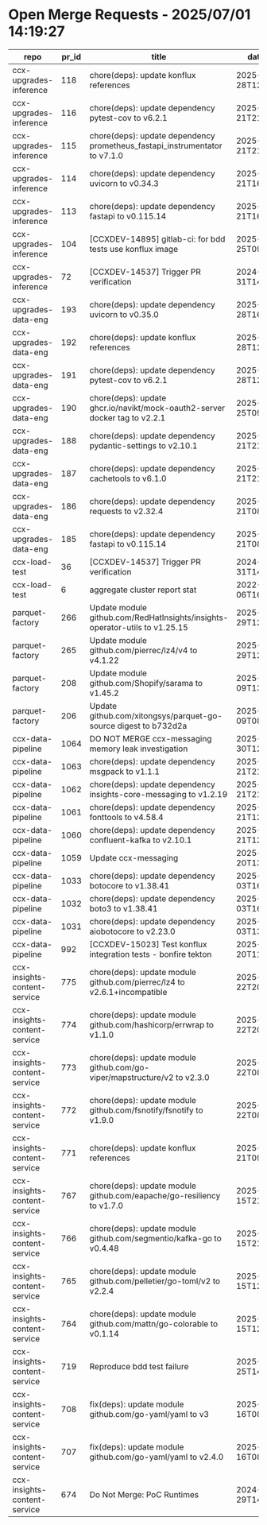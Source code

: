 # Open Merge Requests - 2025/07/01 14:19:27
| repo                         | pr_id | title                                                                       | date_created             | url                                                                           | author                                          | ci_status |
| ---------------------------- | ----- | --------------------------------------------------------------------------- | ------------------------ | ----------------------------------------------------------------------------- | ----------------------------------------------- | --------- |
| ccx-upgrades-inference       | 118   | chore(deps): update konflux references                                      | 2025-06-28T12:02:20.093Z | https://gitlab.cee.redhat.com/ccx/ccx-upgrades-inference/-/merge_requests/118 | group_7843_bot_a9ccf2da3fc11b4f888fe6cbaea7c2ee | fail      |
| ccx-upgrades-inference       | 116   | chore(deps): update dependency pytest-cov to v6.2.1                         | 2025-06-21T21:24:14.098Z | https://gitlab.cee.redhat.com/ccx/ccx-upgrades-inference/-/merge_requests/116 | group_7843_bot_a9ccf2da3fc11b4f888fe6cbaea7c2ee | ok        |
| ccx-upgrades-inference       | 115   | chore(deps): update dependency prometheus_fastapi_instrumentator to v7.1.0  | 2025-06-21T21:24:12.114Z | https://gitlab.cee.redhat.com/ccx/ccx-upgrades-inference/-/merge_requests/115 | group_7843_bot_a9ccf2da3fc11b4f888fe6cbaea7c2ee | ok        |
| ccx-upgrades-inference       | 114   | chore(deps): update dependency uvicorn to v0.34.3                           | 2025-06-21T16:36:00.446Z | https://gitlab.cee.redhat.com/ccx/ccx-upgrades-inference/-/merge_requests/114 | group_7843_bot_a9ccf2da3fc11b4f888fe6cbaea7c2ee | ok        |
| ccx-upgrades-inference       | 113   | chore(deps): update dependency fastapi to v0.115.14                         | 2025-06-21T16:35:58.197Z | https://gitlab.cee.redhat.com/ccx/ccx-upgrades-inference/-/merge_requests/113 | group_7843_bot_a9ccf2da3fc11b4f888fe6cbaea7c2ee | ok        |
| ccx-upgrades-inference       | 104   | [CCXDEV-14895] gitlab-ci: for bdd tests use konflux image                   | 2025-02-25T09:13:39.125Z | https://gitlab.cee.redhat.com/ccx/ccx-upgrades-inference/-/merge_requests/104 | mzibrick                                        | ok        |
| ccx-upgrades-inference       | 72    | [CCXDEV-14537] Trigger PR verification                                      | 2024-10-31T14:35:00.58Z  | https://gitlab.cee.redhat.com/ccx/ccx-upgrades-inference/-/merge_requests/72  | mzibrick                                        | ok        |
| ccx-upgrades-data-eng        | 193   | chore(deps): update dependency uvicorn to v0.35.0                           | 2025-06-28T16:39:23.698Z | https://gitlab.cee.redhat.com/ccx/ccx-upgrades-data-eng/-/merge_requests/193  | group_7843_bot_a9ccf2da3fc11b4f888fe6cbaea7c2ee | ok        |
| ccx-upgrades-data-eng        | 192   | chore(deps): update konflux references                                      | 2025-06-28T12:18:55.554Z | https://gitlab.cee.redhat.com/ccx/ccx-upgrades-data-eng/-/merge_requests/192  | group_7843_bot_a9ccf2da3fc11b4f888fe6cbaea7c2ee | fail      |
| ccx-upgrades-data-eng        | 191   | chore(deps): update dependency pytest-cov to v6.2.1                         | 2025-06-28T12:18:44.052Z | https://gitlab.cee.redhat.com/ccx/ccx-upgrades-data-eng/-/merge_requests/191  | group_7843_bot_a9ccf2da3fc11b4f888fe6cbaea7c2ee | ok        |
| ccx-upgrades-data-eng        | 190   | chore(deps): update ghcr.io/navikt/mock-oauth2-server docker tag to v2.2.1  | 2025-06-25T09:05:17.075Z | https://gitlab.cee.redhat.com/ccx/ccx-upgrades-data-eng/-/merge_requests/190  | group_7843_bot_a9ccf2da3fc11b4f888fe6cbaea7c2ee | fail      |
| ccx-upgrades-data-eng        | 188   | chore(deps): update dependency pydantic-settings to v2.10.1                 | 2025-06-21T21:18:23.19Z  | https://gitlab.cee.redhat.com/ccx/ccx-upgrades-data-eng/-/merge_requests/188  | group_7843_bot_a9ccf2da3fc11b4f888fe6cbaea7c2ee | ok        |
| ccx-upgrades-data-eng        | 187   | chore(deps): update dependency cachetools to v6.1.0                         | 2025-06-21T21:18:20.785Z | https://gitlab.cee.redhat.com/ccx/ccx-upgrades-data-eng/-/merge_requests/187  | group_7843_bot_a9ccf2da3fc11b4f888fe6cbaea7c2ee | fail      |
| ccx-upgrades-data-eng        | 186   | chore(deps): update dependency requests to v2.32.4                          | 2025-06-21T08:06:14.178Z | https://gitlab.cee.redhat.com/ccx/ccx-upgrades-data-eng/-/merge_requests/186  | group_7843_bot_a9ccf2da3fc11b4f888fe6cbaea7c2ee | ok        |
| ccx-upgrades-data-eng        | 185   | chore(deps): update dependency fastapi to v0.115.14                         | 2025-06-21T08:06:12.185Z | https://gitlab.cee.redhat.com/ccx/ccx-upgrades-data-eng/-/merge_requests/185  | group_7843_bot_a9ccf2da3fc11b4f888fe6cbaea7c2ee | ok        |
| ccx-load-test                | 36    | [CCXDEV-14537] Trigger PR verification                                      | 2024-10-31T14:33:43.856Z | https://gitlab.cee.redhat.com/ccx/ccx-load-test/-/merge_requests/36           | mzibrick                                        | ok        |
| ccx-load-test                | 6     | aggregate cluster report stat                                               | 2022-06-06T16:38:46.366Z | https://gitlab.cee.redhat.com/ccx/ccx-load-test/-/merge_requests/6            | dpensier                                        | unknown   |
| parquet-factory              | 266   | Update module github.com/RedHatInsights/insights-operator-utils to v1.25.15 | 2025-06-29T12:58:50.971Z | https://gitlab.cee.redhat.com/ccx/parquet-factory/-/merge_requests/266        | group_7843_bot_a9ccf2da3fc11b4f888fe6cbaea7c2ee | fail      |
| parquet-factory              | 265   | Update module github.com/pierrec/lz4/v4 to v4.1.22                          | 2025-06-29T12:58:37.697Z | https://gitlab.cee.redhat.com/ccx/parquet-factory/-/merge_requests/265        | group_7843_bot_a9ccf2da3fc11b4f888fe6cbaea7c2ee | ok        |
| parquet-factory              | 208   | Update module github.com/Shopify/sarama to v1.45.2                          | 2025-03-09T13:07:12.177Z | https://gitlab.cee.redhat.com/ccx/parquet-factory/-/merge_requests/208        | group_7843_bot_a9ccf2da3fc11b4f888fe6cbaea7c2ee | fail      |
| parquet-factory              | 206   | Update github.com/xitongsys/parquet-go-source digest to b732d2a             | 2025-03-09T08:46:13.523Z | https://gitlab.cee.redhat.com/ccx/parquet-factory/-/merge_requests/206        | group_7843_bot_a9ccf2da3fc11b4f888fe6cbaea7c2ee | fail      |
| ccx-data-pipeline            | 1064  | DO NOT MERGE ccx-messaging memory leak investigation                        | 2025-06-30T12:40:43.619Z | https://gitlab.cee.redhat.com/ccx/ccx-data-pipeline/-/merge_requests/1064     | jdrobena                                        | ok        |
| ccx-data-pipeline            | 1063  | chore(deps): update dependency msgpack to v1.1.1                            | 2025-06-21T21:04:56.846Z | https://gitlab.cee.redhat.com/ccx/ccx-data-pipeline/-/merge_requests/1063     | group_7843_bot_a9ccf2da3fc11b4f888fe6cbaea7c2ee | ok        |
| ccx-data-pipeline            | 1062  | chore(deps): update dependency insights-core-messaging to v1.2.19           | 2025-06-21T21:04:54.64Z  | https://gitlab.cee.redhat.com/ccx/ccx-data-pipeline/-/merge_requests/1062     | group_7843_bot_a9ccf2da3fc11b4f888fe6cbaea7c2ee | ok        |
| ccx-data-pipeline            | 1061  | chore(deps): update dependency fonttools to v4.58.4                         | 2025-06-21T12:13:13.613Z | https://gitlab.cee.redhat.com/ccx/ccx-data-pipeline/-/merge_requests/1061     | group_7843_bot_a9ccf2da3fc11b4f888fe6cbaea7c2ee | ok        |
| ccx-data-pipeline            | 1060  | chore(deps): update dependency confluent-kafka to v2.10.1                   | 2025-06-21T12:13:10.324Z | https://gitlab.cee.redhat.com/ccx/ccx-data-pipeline/-/merge_requests/1060     | group_7843_bot_a9ccf2da3fc11b4f888fe6cbaea7c2ee | ok        |
| ccx-data-pipeline            | 1059  | Update ccx-messaging                                                        | 2025-06-20T13:46:58.717Z | https://gitlab.cee.redhat.com/ccx/ccx-data-pipeline/-/merge_requests/1059     | jsegural                                        | ok        |
| ccx-data-pipeline            | 1033  | chore(deps): update dependency botocore to v1.38.41                         | 2025-05-03T16:46:05.191Z | https://gitlab.cee.redhat.com/ccx/ccx-data-pipeline/-/merge_requests/1033     | group_7843_bot_a9ccf2da3fc11b4f888fe6cbaea7c2ee | ok        |
| ccx-data-pipeline            | 1032  | chore(deps): update dependency boto3 to v1.38.41                            | 2025-05-03T16:46:03.208Z | https://gitlab.cee.redhat.com/ccx/ccx-data-pipeline/-/merge_requests/1032     | group_7843_bot_a9ccf2da3fc11b4f888fe6cbaea7c2ee | fail      |
| ccx-data-pipeline            | 1031  | chore(deps): update dependency aiobotocore to v2.23.0                       | 2025-05-03T13:00:51.488Z | https://gitlab.cee.redhat.com/ccx/ccx-data-pipeline/-/merge_requests/1031     | group_7843_bot_a9ccf2da3fc11b4f888fe6cbaea7c2ee | fail      |
| ccx-data-pipeline            | 992   | [CCXDEV-15023] Test konflux integration tests - bonfire tekton              | 2025-03-20T11:18:54.086Z | https://gitlab.cee.redhat.com/ccx/ccx-data-pipeline/-/merge_requests/992      | mzibrick                                        | fail      |
| ccx-insights-content-service | 775   | chore(deps): update module github.com/pierrec/lz4 to v2.6.1+incompatible    | 2025-06-22T20:14:35.955Z | https://gitlab.cee.redhat.com/ccx/content-service/-/merge_requests/775        | group_7843_bot_a9ccf2da3fc11b4f888fe6cbaea7c2ee | fail      |
| ccx-insights-content-service | 774   | chore(deps): update module github.com/hashicorp/errwrap to v1.1.0           | 2025-06-22T20:14:34.349Z | https://gitlab.cee.redhat.com/ccx/content-service/-/merge_requests/774        | group_7843_bot_a9ccf2da3fc11b4f888fe6cbaea7c2ee | ok        |
| ccx-insights-content-service | 773   | chore(deps): update module github.com/go-viper/mapstructure/v2 to v2.3.0    | 2025-06-22T08:04:04.321Z | https://gitlab.cee.redhat.com/ccx/content-service/-/merge_requests/773        | group_7843_bot_a9ccf2da3fc11b4f888fe6cbaea7c2ee | ok        |
| ccx-insights-content-service | 772   | chore(deps): update module github.com/fsnotify/fsnotify to v1.9.0           | 2025-06-22T08:03:58.243Z | https://gitlab.cee.redhat.com/ccx/content-service/-/merge_requests/772        | group_7843_bot_a9ccf2da3fc11b4f888fe6cbaea7c2ee | ok        |
| ccx-insights-content-service | 771   | chore(deps): update konflux references                                      | 2025-06-21T09:02:06.077Z | https://gitlab.cee.redhat.com/ccx/content-service/-/merge_requests/771        | group_7843_bot_a9ccf2da3fc11b4f888fe6cbaea7c2ee | ok        |
| ccx-insights-content-service | 767   | chore(deps): update module github.com/eapache/go-resiliency to v1.7.0       | 2025-06-15T21:08:22.065Z | https://gitlab.cee.redhat.com/ccx/content-service/-/merge_requests/767        | group_7843_bot_a9ccf2da3fc11b4f888fe6cbaea7c2ee | fail      |
| ccx-insights-content-service | 766   | chore(deps): update module github.com/segmentio/kafka-go to v0.4.48         | 2025-06-15T21:08:19.509Z | https://gitlab.cee.redhat.com/ccx/content-service/-/merge_requests/766        | group_7843_bot_a9ccf2da3fc11b4f888fe6cbaea7c2ee | ok        |
| ccx-insights-content-service | 765   | chore(deps): update module github.com/pelletier/go-toml/v2 to v2.2.4        | 2025-06-15T12:53:23.531Z | https://gitlab.cee.redhat.com/ccx/content-service/-/merge_requests/765        | group_7843_bot_a9ccf2da3fc11b4f888fe6cbaea7c2ee | ok        |
| ccx-insights-content-service | 764   | chore(deps): update module github.com/mattn/go-colorable to v0.1.14         | 2025-06-15T12:53:17.618Z | https://gitlab.cee.redhat.com/ccx/content-service/-/merge_requests/764        | group_7843_bot_a9ccf2da3fc11b4f888fe6cbaea7c2ee | ok        |
| ccx-insights-content-service | 719   | Reproduce bdd test failure                                                  | 2025-02-25T14:07:18.155Z | https://gitlab.cee.redhat.com/ccx/content-service/-/merge_requests/719        | mzibrick                                        | fail      |
| ccx-insights-content-service | 708   | fix(deps): update module github.com/go-yaml/yaml to v3                      | 2025-02-16T08:02:48.967Z | https://gitlab.cee.redhat.com/ccx/content-service/-/merge_requests/708        | group_7843_bot_a9ccf2da3fc11b4f888fe6cbaea7c2ee | fail      |
| ccx-insights-content-service | 707   | fix(deps): update module github.com/go-yaml/yaml to v2.4.0                  | 2025-02-16T08:02:39.134Z | https://gitlab.cee.redhat.com/ccx/content-service/-/merge_requests/707        | group_7843_bot_a9ccf2da3fc11b4f888fe6cbaea7c2ee | fail      |
| ccx-insights-content-service | 674   | Do Not Merge: PoC Runtimes                                                  | 2024-11-29T14:51:42Z     | https://gitlab.cee.redhat.com/ccx/content-service/-/merge_requests/674        | mzibrick                                        | unknown   |
